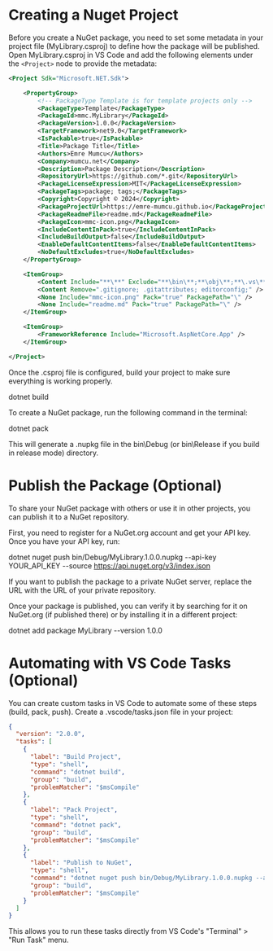 # Creating a Nuget Project

Before you create a NuGet package, you need to set some metadata in your project file (MyLibrary.csproj) to define how the package will be published. Open MyLibrary.csproj in VS Code and add the following elements under the `<Project>` node to provide the metadata:

```xml
<Project Sdk="Microsoft.NET.Sdk">

	<PropertyGroup>
        <!-- PackageType Template is for template projects only -->
		<PackageType>Template</PackageType>
		<PackageId>mmc.MyLibrary</PackageId>
		<PackageVersion>1.0.0</PackageVersion>
		<TargetFramework>net9.0</TargetFramework>
		<IsPackable>true</IsPackable>
		<Title>Package Title</Title>
		<Authors>Emre Mumcu</Authors>
		<Company>mumcu.net</Company>
		<Description>Package Description</Description>
		<RepositoryUrl>https://github.com/*.git</RepositoryUrl>
		<PackageLicenseExpression>MIT</PackageLicenseExpression>
		<PackageTags>package; tags;</PackageTags>
		<Copyright>Copyright © 2024</Copyright>
		<PackageProjectUrl>https://emre-mumcu.github.io</PackageProjectUrl>
		<PackageReadmeFile>readme.md</PackageReadmeFile>
		<PackageIcon>mmc-icon.png</PackageIcon>
		<IncludeContentInPack>true</IncludeContentInPack>
		<IncludeBuildOutput>false</IncludeBuildOutput>
		<EnableDefaultContentItems>false</EnableDefaultContentItems>
		<NoDefaultExcludes>true</NoDefaultExcludes>
	</PropertyGroup>

	<ItemGroup>
		<Content Include="**\**" Exclude="**\bin\**;**\obj\**;**\.vs\**;**\.git\**" />
		<Content Remove=".gitignore; .gitattributes; editorconfig;" />
		<None Include="mmc-icon.png" Pack="true" PackagePath="\" />
		<None Include="readme.md" Pack="true" PackagePath="\" />
	</ItemGroup>

	<ItemGroup>
		<FrameworkReference Include="Microsoft.AspNetCore.App" />
	</ItemGroup>    

</Project>
```

Once the .csproj file is configured, build your project to make sure everything is working properly.

dotnet build

To create a NuGet package, run the following command in the terminal:

dotnet pack

This will generate a .nupkg file in the bin\Debug (or bin\Release if you build in release mode) directory.

# Publish the Package (Optional)

To share your NuGet package with others or use it in other projects, you can publish it to a NuGet repository. 

First, you need to register for a NuGet.org account and get your API key. Once you have your API key, run:

dotnet nuget push bin/Debug/MyLibrary.1.0.0.nupkg --api-key YOUR_API_KEY --source https://api.nuget.org/v3/index.json

If you want to publish the package to a private NuGet server, replace the URL with the URL of your private repository.

Once your package is published, you can verify it by searching for it on NuGet.org (if published there) or by installing it in a different project:

dotnet add package MyLibrary --version 1.0.0

# Automating with VS Code Tasks (Optional)

You can create custom tasks in VS Code to automate some of these steps (build, pack, push). Create a .vscode/tasks.json file in your project:

```json
{
  "version": "2.0.0",
  "tasks": [
    {
      "label": "Build Project",
      "type": "shell",
      "command": "dotnet build",
      "group": "build",
      "problemMatcher": "$msCompile"
    },
    {
      "label": "Pack Project",
      "type": "shell",
      "command": "dotnet pack",
      "group": "build",
      "problemMatcher": "$msCompile"
    },
    {
      "label": "Publish to NuGet",
      "type": "shell",
      "command": "dotnet nuget push bin/Debug/MyLibrary.1.0.0.nupkg --api-key YOUR_API_KEY --source https://api.nuget.org/v3/index.json",
      "group": "build",
      "problemMatcher": "$msCompile"
    }
  ]
}
```

This allows you to run these tasks directly from VS Code's "Terminal" > "Run Task" menu.